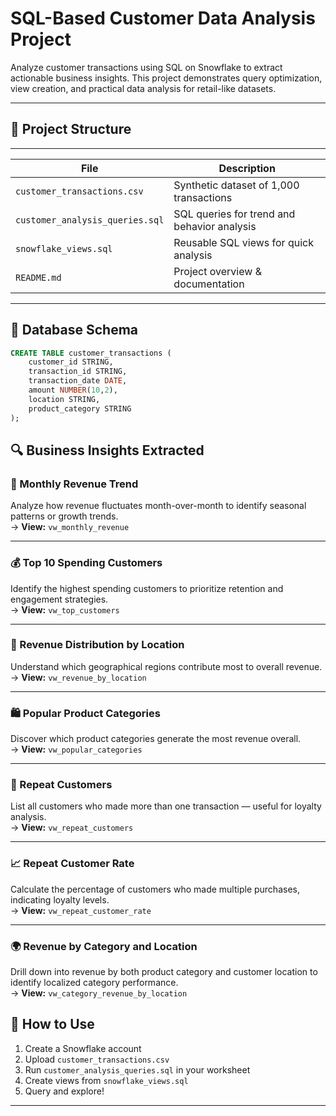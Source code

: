 
# SQL-Based Customer Data Analysis Project

Analyze customer transactions using SQL on Snowflake to extract actionable business insights. This project demonstrates query optimization, view creation, and practical data analysis for retail-like datasets.

---

## 📁 Project Structure
 _________________________________________________________________________________
| File                            | Description                                   |
|---------------------------------|-----------------------------------------------|
| `customer_transactions.csv`     | Synthetic dataset of 1,000 transactions       |
| `customer_analysis_queries.sql` | SQL queries for trend and behavior analysis   |
| `snowflake_views.sql`           | Reusable SQL views for quick analysis         |
| `README.md`                     | Project overview & documentation              |
 ---------------------------------------------------------------------------------

## 🧱 Database Schema

```sql
CREATE TABLE customer_transactions (
    customer_id STRING,
    transaction_id STRING,
    transaction_date DATE,
    amount NUMBER(10,2),
    location STRING,
    product_category STRING
);
```


## 🔍 Business Insights Extracted

### 📅 Monthly Revenue Trend
Analyze how revenue fluctuates month-over-month to identify seasonal patterns or growth trends.  
→ **View:** `vw_monthly_revenue`

---

### 💰 Top 10 Spending Customers
Identify the highest spending customers to prioritize retention and engagement strategies.  
→ **View:** `vw_top_customers`

---

### 📍 Revenue Distribution by Location
Understand which geographical regions contribute most to overall revenue.  
→ **View:** `vw_revenue_by_location`

---

### 🛍️ Popular Product Categories
Discover which product categories generate the most revenue overall.  
→ **View:** `vw_popular_categories`

---

### 🔁 Repeat Customers
List all customers who made more than one transaction — useful for loyalty analysis.  
→ **View:** `vw_repeat_customers`

---

### 📈 Repeat Customer Rate
Calculate the percentage of customers who made multiple purchases, indicating loyalty levels.  
→ **View:** `vw_repeat_customer_rate`

---

### 🌍 Revenue by Category and Location
Drill down into revenue by both product category and customer location to identify localized category performance.  
→ **View:** `vw_category_revenue_by_location`



## 🧪 How to Use

1. Create a Snowflake account
2. Upload `customer_transactions.csv`
3. Run `customer_analysis_queries.sql` in your worksheet
4. Create views from `snowflake_views.sql`
5. Query and explore!

---
